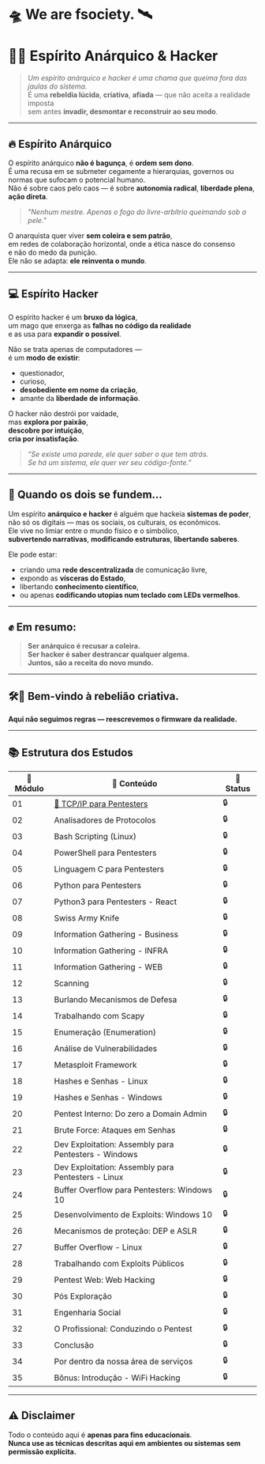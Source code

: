 # 🛸 We are fsociety. 🛰️

# 🧠🔥 Espírito Anárquico & Hacker

> *Um espírito anárquico e hacker é uma chama que queima fora das jaulas do sistema.*  
> É uma **rebeldia lúcida**, **criativa**, **afiada** — que não aceita a realidade imposta  
> sem antes **invadir, desmontar e reconstruir ao seu modo**.

---

## 🔥 Espírito Anárquico

O espírito anárquico **não é bagunça**, é **ordem sem dono**.  
É uma recusa em se submeter cegamente a hierarquias, governos ou normas que sufocam o potencial humano.  
Não é sobre caos pelo caos — é sobre **autonomia radical**, **liberdade plena**, **ação direta**.

> *"Nenhum mestre. Apenas o fogo do livre-arbítrio queimando sob a pele."*

O anarquista quer viver **sem coleira e sem patrão**,  
em redes de colaboração horizontal, onde a ética nasce do consenso  
e não do medo da punição.  
Ele não se adapta: **ele reinventa o mundo**.

---

## 💻 Espírito Hacker

O espírito hacker é um **bruxo da lógica**,  
um mago que enxerga as **falhas no código da realidade**  
e as usa para **expandir o possível**.

Não se trata apenas de computadores —  
é um **modo de existir**:

- questionador,  
- curioso,  
- **desobediente em nome da criação**,  
- amante da **liberdade de informação**.

O hacker não destrói por vaidade,  
mas **explora por paixão**,  
**descobre por intuição**,  
**cria por insatisfação**.

> *“Se existe uma parede, ele quer saber o que tem atrás.  
> Se há um sistema, ele quer ver seu código-fonte.”*

---

## 🧬 Quando os dois se fundem…

Um espírito **anárquico e hacker** é alguém que hackeia **sistemas de poder**,  
não só os digitais — mas os sociais, os culturais, os econômicos.  
Ele vive no limiar entre o mundo físico e o simbólico,  
**subvertendo narrativas**, **modificando estruturas**, **libertando saberes**.

Ele pode estar:

- criando uma **rede descentralizada** de comunicação livre,  
- expondo as **vísceras do Estado**,  
- libertando **conhecimento científico**,  
- ou apenas **codificando utopias num teclado com LEDs vermelhos**.

---

## ✊ Em resumo:

> **Ser anárquico é recusar a coleira.**  
> **Ser hacker é saber destrancar qualquer algema.**  
> **Juntos, são a receita do novo mundo.**

---

## 🛠️🌌 Bem-vindo à rebelião criativa.

**Aqui não seguimos regras — reescrevemos o firmware da realidade.**

---

## 📚 Estrutura dos Estudos

| 🔢 Módulo | 📂 Conteúdo | 📌 Status |
|------|---------|--------|
| 01 | [📎 TCP/IP para Pentesters](./tcp_ip_para_pentesters/README.md) | 🔒 |
| 02 | Analisadores de Protocolos | 🔒 |
| 03 | Bash Scripting (Linux) | 🔒 |
| 04 | PowerShell para Pentesters | 🔒 |
| 05 | Linguagem C para Pentesters | 🔒 |
| 06 | Python para Pentesters | 🔒 |
| 07 | Python3 para Pentesters - React | 🔒 |
| 08 | Swiss Army Knife | 🔒 |
| 09 | Information Gathering - Business | 🔒 |
| 10 | Information Gathering - INFRA | 🔒 |
| 11 | Information Gathering - WEB | 🔒 |
| 12 | Scanning | 🔒 |
| 13 | Burlando Mecanismos de Defesa | 🔒 |
| 14 | Trabalhando com Scapy | 🔒 |
| 15 | Enumeração (Enumeration) | 🔒 |
| 16 | Análise de Vulnerabilidades | 🔒 |
| 17 | Metasploit Framework | 🔒 |
| 18 | Hashes e Senhas - Linux | 🔒 |
| 19 | Hashes e Senhas - Windows | 🔒 |
| 20 | Pentest Interno: Do zero a Domain Admin | 🔒 |
| 21 | Brute Force: Ataques em Senhas | 🔒 |
| 22 | Dev Exploitation: Assembly para Pentesters - Windows | 🔒 |
| 23 | Dev Exploitation: Assembly para Pentesters - Linux | 🔒 |
| 24 | Buffer Overflow para Pentesters: Windows 10 | 🔒 |
| 25 | Desenvolvimento de Exploits: Windows 10 | 🔒 |
| 26 | Mecanismos de proteção: DEP e ASLR | 🔒 |
| 27 | Buffer Overflow - Linux | 🔒 |
| 28 | Trabalhando com Exploits Públicos | 🔒 |
| 29 | Pentest Web: Web Hacking | 🔒 |
| 30 | Pós Exploração | 🔒 |
| 31 | Engenharia Social | 🔒 |
| 32 | O Profissional: Conduzindo o Pentest | 🔒 |
| 33 | Conclusão | 🔒 |
| 34 | Por dentro da nossa área de serviços | 🔒 |
| 35 | Bônus: Introdução - WiFi Hacking | 🔒 |

---

## ⚠️ Disclaimer

Todo o conteúdo aqui é **apenas para fins educacionais**.  
**Nunca use as técnicas descritas aqui em ambientes ou sistemas sem permissão explícita.**
